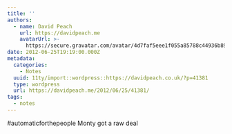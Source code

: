 ```yaml
---
title: ''
authors:
  - name: David Peach
    url: https://davidpeach.me
    avatarUrl: >-
      https://secure.gravatar.com/avatar/4d7faf5eee1f055a85788c44936b8995eaab6dfb004e7854ec747ccb272e91ee?s=96&d=mm&r=g
date: 2012-06-25T19:19:00.000Z
metadata:
  categories:
    - Notes
  uuid: 11ty/import::wordpress::https://davidpeach.co.uk/?p=41381
  type: wordpress
  url: https://davidpeach.me/2012/06/25/41381/
tags:
  - notes
---
```

#automaticforthepeople Monty got a raw deal